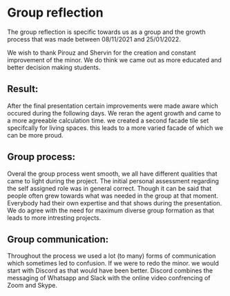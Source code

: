 # Group reflection

The group reflection is specific towards us as a group and the growth process that was made between 08/11/2021 and 25/01/2022.

We wish to thank Pirouz and Shervin for the creation and constant improvement of the minor. We do think we came out as more educated and better decision making students.

## Result:  

After the final presentation certain improvements were made aware which occured during the following days. We reran the agent growth and came to a more agreeable calculation time. we created a second facade tile set specifcally for living spaces. this leads to a more varied facade of which we can be more proud. 

## Group process:

Overal the group process went smooth, we all have different qualities that came to light during the project. The initial personal assessment regarding the self assigned role was in general correct. Though it can be said that people often grew towards what was needed in the group at that moment. Everybody had their own expertise and that shows during the presentation. We do agree with the need for maximum diverse group formation as that leads to more intresting projects.

## Group communication:

Throughout the process we used a lot (to many) forms of communication which sometimes led to confusion. If we were to redo the minor. we would start with Discord as that would have been better. Discord combines the messaging of Whatsapp and Slack with the online video confrencing of Zoom and Skype.